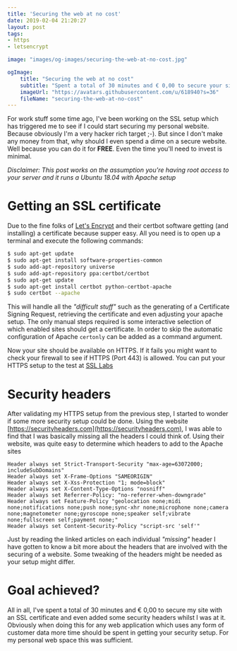 ```yaml
---
title: 'Securing the web at no cost'
date: 2019-02-04 21:20:27
layout: post
tags: 
- https
- letsencrypt

image: "images/og-images/securing-the-web-at-no-cost.jpg"

ogImage:
    title: "Securing the web at no cost"
    subtitle: "Spent a total of 30 minutes and € 0,00 to secure your site"
    imageUrl: "https://avatars.githubusercontent.com/u/618940?s=36"
    fileName: "securing-the-web-at-no-cost"
---
```

For work stuff some time ago, I've been working on the SSL setup which has triggered me to see if I could start securing my personal website. Because obviously I'm a very hacker rich target ;-). But since I don't make any money from that, why should I even spend a dime on a secure website. Well because you can do it for **FREE**. Even the time you'll need to invest is minimal.

_Disclaimer: This post works on the assumption you're having root access to your server and it runs a Ubuntu 18.04 with Apache setup_

# Getting an SSL certificate
Due to the fine folks of [Let's Encrypt](https://letsencrypt.org/getting-started/) and their certbot software getting (and installing) a certificate because supper easy. All you need is to open up a terminal and execute the following commands:
```bash
$ sudo apt-get update
$ sudo apt-get install software-properties-common
$ sudo add-apt-repository universe
$ sudo add-apt-repository ppa:certbot/certbot
$ sudo apt-get update
$ sudo apt-get install certbot python-certbot-apache
$ sudo certbot --apache
```
This will handle all the _"difficult stuff"_ such as the generating of a Certificate Signing Request, retrieving the certificate and even adjusting your apache setup. The only manual steps required is some interactive selection of which enabled sites should get a certificate. In order to skip the automatic configuration of Apache `certonly` can be added as a command argument.

Now your site should be available on HTTPS. If it fails you might want to check your firewall to see if HTTPS (Port 443) is allowed. You can put your HTTPS setup to the test at [SSL Labs](https://www.ssllabs.com/ssltest/)

# Security headers
After validating my HTTPS setup from the previous step, I started to wonder if some more security setup could be done. Using the website [https://securityheaders.com](https://securityheaders.com), I was able to find that I was basically missing all the headers I could think of. Using their website, was quite easy to determine which headers to add to the Apache sites

```apacheconfig
Header always set Strict-Transport-Security "max-age=63072000; includeSubDomains"
Header always set X-Frame-Options "SAMEORIGIN"
Header always set X-Xss-Protection "1; mode=block"
Header always set X-Content-Type-Options "nosniff"
Header always set Referrer-Policy: "no-referrer-when-downgrade"
Header always set Feature-Policy "geolocation none;midi none;notifications none;push none;sync-xhr none;microphone none;camera none;magnetometer none;gyroscope none;speaker self;vibrate none;fullscreen self;payment none;"
Header always set Content-Security-Policy "script-src 'self'"
```

Just by reading the linked articles on each individual _"missing"_ header I have gotten to know a bit more about the headers that are involved with the securing of a website. Some tweaking of the headers might be needed as your setup might differ.

# Goal achieved?
All in all, I've spent a total of 30 minutes and € 0,00 to secure my site with an SSL certificate and even added some security headers whilst I was at it. Obviously when doing this for any web application which uses any form of customer data more time should be spent in getting your security setup. For my personal web space this was sufficient.  